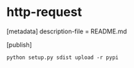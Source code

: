 # http-request

[metadata]
description-file = README.md


[publish]
```shell
python setup.py sdist upload -r pypi
```